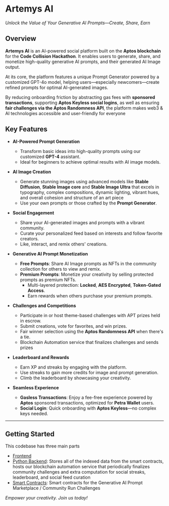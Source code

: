 # Artemys AI

*Unlock the Value of Your Generative AI Prompts—Create, Share, Earn*

## Overview

**Artemys AI** is an AI-powered social platform built on the **Aptos blockchain** for the **Code Collision Hackathon**. It enables users to generate, share, and monetize high-quality generative AI prompts, and their generated AI Image output.

At its core, the platform features a unique Prompt Generator powered by a customized GPT-4o model, helping users—especially newcomers—create refined prompts for optimal AI-generated images. 

By reducing onboarding friction by abstracting gas fees with **sponsored transactions**, supporting **Aptos Keyless social logins**, as well as ensuring **fair challenges via the Aptos Randomness API**, the platform makes web3 & AI technologies accessible and user-friendly for everyone

## Key Features

- **AI-Powered Prompt Generation**
  - Transform basic ideas into high-quality prompts using our customized **GPT-4** assistant.
  - Ideal for beginners to achieve optimal results with AI image models.

- **AI Image Creation**
  - Generate stunning images using advanced models like **Stable Diffusion**, **Stable Image core** and **Stable Image Ultra** that excels in typography, complex compositions, dynamic lighting, vibrant hues, and overall cohesion and structure of an art piece
  - Use your own prompts or those crafted by the **Prompt Generator**.

- **Social Engagement**
  - Share your AI-generated images and prompts with a vibrant community.
  - Curate your personalized feed based on interests and follow favorite creators.
  - Like, interact, and remix others' creations.

- **Generative AI Prompt Monetization**
  - **Free Prompts**: Share AI Image prompts as NFTs in the community collection for others to view and remix.
  - **Premium Prompts**: Monetize your creativity by selling protected prompts as premium NFTs.
    - Multi-layered protection: **Locked**, **AES Encrypted**, **Token-Gated Access**.
    - Earn rewards when others purchase your premium prompts.

- **Challenges and Competitions**
  - Participate in or host theme-based challenges with APT prizes held in escrow.
  - Submit creations, vote for favorites, and win prizes.
  - Fair winner selection using the **Aptos Randomness API** when there's a tie.
  - Blockchain Automation service that finalizes challenges and sends prizes

- **Leaderboard and Rewards**
  - Earn XP and streaks by engaging with the platform.
  - Use streaks to gain more credits for image and prompt generation.
  - Climb the leaderboard by showcasing your creativity.

- **Seamless Experience**
  - **Gasless Transactions**: Enjoy a fee-free experience powered by **Aptos** sponsored transactions, optimized for **Petra Wallet** users.
  - **Social Login**: Quick onboarding with **Aptos Keyless**—no complex keys needed.

---

## Getting Started
 This codebase has three main parts
  - [Frontend](https://github.com/Artemys-Aptos/frontend)
  - [Python Backend](https://github.com/Artemys-Aptos/artemis-aptos-backend): Stores all of the indexed data from the smart contracts, hosts our blockchain automation service that periodically finalizes community challenges and extra computation for social streaks, leaderboard, and social feed curation
  - [Smart Contracts](https://github.com/Artemys-Aptos/artemys-aptos-contracts): Smart contracts for the Generative AI Prompt Marketplace / Community Run Challenges

*Empower your creativity. Join us today!*
